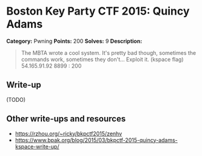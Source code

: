 # Boston Key Party CTF 2015: Quincy Adams

**Category:** Pwning
**Points:** 200
**Solves:** 9
**Description:**

> The MBTA wrote a cool system. It's pretty bad though, sometimes the commands work, sometimes they don't... Exploit it. (kspace flag) 54.165.91.92 8899 : 200

## Write-up

(TODO)

## Other write-ups and resources

* <https://rzhou.org/~ricky/bkpctf2015/zenhv>
* <https://www.bpak.org/blog/2015/03/bkpctf-2015-quincy-adams-kspace-write-up/>

